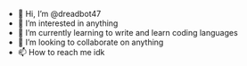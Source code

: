 - 👋 Hi, I’m @dreadbot47
- 👀 I’m interested in anything 
- 🌱 I’m currently learning to write and learn coding languages
- 💞️ I’m looking to collaborate on anything
- 📫 How to reach me idk

<!---
dreadbot47/dreadbot47 is a ✨ special ✨ repository because its `README.md` (this file) appears on your GitHub profile.
You can click the Preview link to take a look at your changes.
--->
